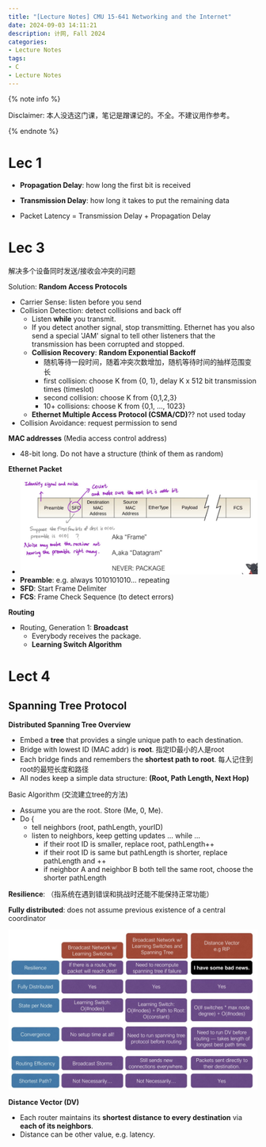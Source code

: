 ```yaml
---
title: "[Lecture Notes] CMU 15-641 Networking and the Internet"
date: 2024-09-03 14:11:21
description: 计网, Fall 2024
categories:
- Lecture Notes
tags:
- C
- Lecture Notes
---
```




{% note info %}

Disclaimer: 本人没选这门课，笔记是蹭课记的。不全。不建议用作参考。

{% endnote %}



# Lec 1

- **Propagation Delay**: how long the first bit is received
- **Transmission Delay**: how long it takes to put the remaining data

- Packet Latency = Transmission Delay + Propagation Delay



# Lec 3

解决多个设备同时发送/接收会冲突的问题

Solution: **Random Access Protocols**

- Carrier Sense: listen before you send
- Collision Detection: detect collisions and back off
  - Listen **while** you transmit. 
  - If you detect another signal, stop transmitting. Ethernet has you also send a special 'JAM' signal to tell other listeners that the transmission has been corrupted and stopped.
  - **Collision Recovery**: **Random Exponential Backoff**
    - 随机等待一段时间，随着冲突次数增加，随机等待时间的抽样范围变长
    - first collision: choose K from {0, 1}, delay K x 512 bit transmission times (timeslot)
    - second collision: choose K from {0,1,2,3}
    - 10+ collisions: choose K from {0,1, ..., 1023}
  - **Ethernet Multiple Access Protocol (CSMA/CD)**??  not used today 
- Collision Avoidance: request permission to send



**MAC addresses** (Media access control address)

- 48-bit long. Do not have a structure (think of them as random)

**Ethernet Packet**

- ![An Ethernet Packet](052-cmu-15641/ethernet-packet.png)
- **Preamble**: e.g. always 1010101010... repeating
- **SFD**: Start Frame Delimiter
- **FCS**: Frame Check Sequence (to detect errors)

**Routing**

- Routing, Generation 1: **Broadcast**
  - Everybody receives the package.
  - **Learning Switch Algorithm**



# Lect 4

## Spanning Tree Protocol

**Distributed Spanning Tree Overview**

- Embed a **tree** that provides a single unique path to each destination.
- Bridge with lowest ID (MAC addr) is **root**. 指定ID最小的人是root
- Each bridge finds and remembers the **shortest path to root**. 每人记住到root的最短长度和路径
- All nodes keep a simple data structure: **(Root, Path Length, Next Hop)** 

Basic Algorithm (交流建立tree的方法)

- Assume you are the root. Store (Me, 0, Me).
- Do {
  - tell neighbors (root, pathLength, yourID)
  - listen to neighbors, keep getting updates ... while ...
    - if their root ID is smaller, replace root, pathLength++
    - if their root ID is same but pathLength is shorter, replace pathLength and ++
    - if neighbor A and neighbor B both tell the same root, choose the shorter pathLength



**Resilience**: （指系统在遇到错误和挑战时还能不能保持正常功能）

**Fully distributed**: does not assume previous existence of a central coordinator

![](052-cmu-15641/tradeoff.png)



**Distance Vector (DV)**

- Each router maintains its **shortest distance to every destination** via **each of its neighbors**.
- Distance can be other value, e.g. latency.
